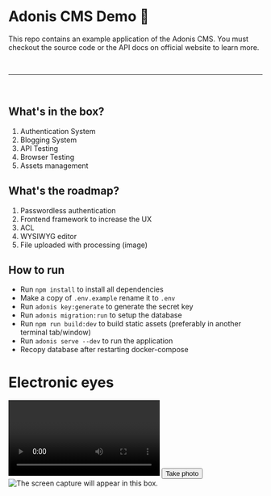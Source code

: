 # Adonis CMS Demo :triangular_ruler:

This repo contains an example application of the Adonis CMS. You must checkout the source code or the API docs on official website to learn more.

<br />
<hr />
<br />

## What's in the box?

1. Authentication System
2. Blogging System
3. API Testing
4. Browser Testing
5. Assets management

## What's the roadmap?

1. Passwordless authentication
2. Frontend framework to increase the UX
3. ACL
4. WYSIWYG editor
5. File uploaded with processing (image)


## How to run

- Run `npm install` to install all dependencies
- Make a copy of `.env.example` rename it to `.env`
- Run `adonis key:generate` to generate the secret key
- Run `adonis migration:run` to setup the database
- Run `npm run build:dev` to build static assets (preferably in another terminal tab/window)
- Run `adonis serve --dev` to run the application
- Recopy database after restarting docker-compose

<div class="contentarea">
	<h1>
		Electronic eyes
	</h1>
  <div class="camera">
    <video id="video">Video stream not available.</video>
    <button id="startbutton">Take photo</button> 
  </div>
  <canvas id="canvas">
  </canvas>
  <div class="output">
    <img id="photo" alt="The screen capture will appear in this box." src=""> 
  </div>
</div>





